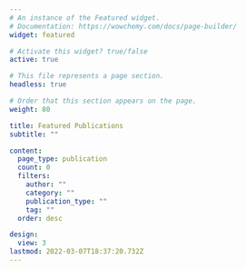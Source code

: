 ```yaml
---
# An instance of the Featured widget.
# Documentation: https://wowchemy.com/docs/page-builder/
widget: featured

# Activate this widget? true/false
active: true

# This file represents a page section.
headless: true

# Order that this section appears on the page.
weight: 80

title: Featured Publications
subtitle: ""

content:
  page_type: publication
  count: 0
  filters:
    author: ""
    category: ""
    publication_type: ""
    tag: ""
  order: desc

design:
  view: 3
lastmod: 2022-03-07T18:37:20.732Z
---
```

